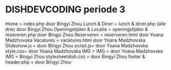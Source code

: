 # DISHDEVCODING periode 3

Home = index.php door Bingyi Zhou
Lunch & Diner = lunch & diner.php (alle drie) door Bingyi Zhou
Openingstijden & Locatie = openingstijden & reseveren.php door Bingyi Zhou
Reserveren = reserveren.html door Yoana Madzhovska
Vacatures = vacatures.html door Yoana Madzhovska
Slideshow.js = door Bingyi Zhou
script.js= door Yoana Madzhovska
style.css= door Yoana Madzhovska
IMG > IMG = door Yoana Madzhovska
IMG = Bingyi Zhou
stylesheetdish.css = door Bingyi Zhou
footer & header.php = door Bingyi Zhou
